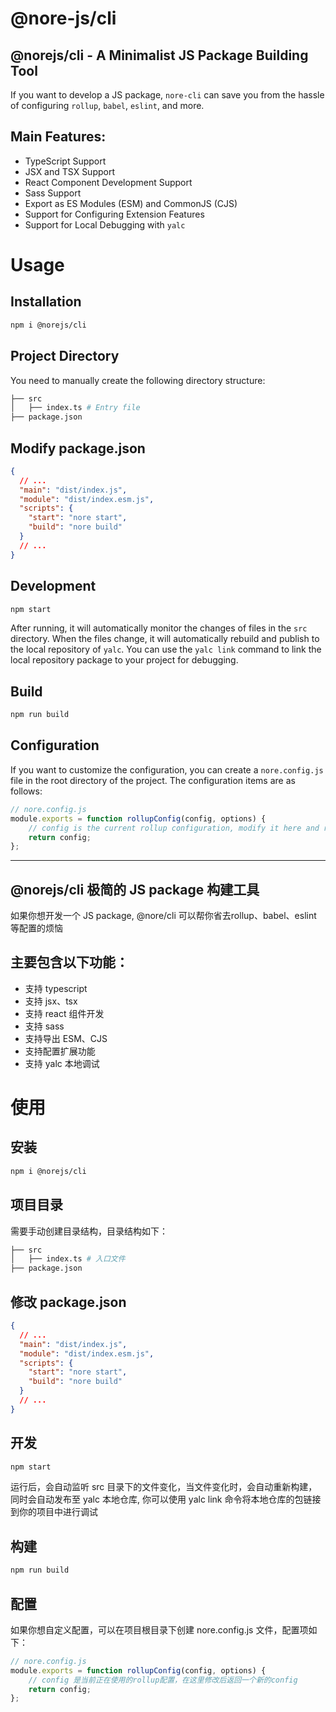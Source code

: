 # @nore-js/cli


## @norejs/cli - A Minimalist JS Package Building Tool

If you want to develop a JS package, `nore-cli` can save you from the hassle of configuring `rollup`, `babel`, `eslint`, and more.

## Main Features:
* TypeScript Support
* JSX and TSX Support
* React Component Development Support
* Sass Support
* Export as ES Modules (ESM) and CommonJS (CJS)
* Support for Configuring Extension Features
* Support for Local Debugging with `yalc`

# Usage
## Installation
```bash
npm i @norejs/cli
```
## Project Directory
You need to manually create the following directory structure:
```bash
├── src
│   ├── index.ts # Entry file
├── package.json
```

## Modify package.json
``` json
{
  // ...
  "main": "dist/index.js",
  "module": "dist/index.esm.js",
  "scripts": {
    "start": "nore start",
    "build": "nore build"
  }
  // ...
}
```
## Development
```bash
npm start
```
After running, it will automatically monitor the changes of files in the `src` directory. When the files change, it will automatically rebuild and publish to the local repository of `yalc`. You can use the `yalc link` command to link the local repository package to your project for debugging.

## Build
```bash
npm run build
```

## Configuration
If you want to customize the configuration, you can create a `nore.config.js` file in the root directory of the project. The configuration items are as follows:
``` javascript
// nore.config.js
module.exports = function rollupConfig(config, options) {
    // config is the current rollup configuration, modify it here and return a new config
    return config;
};
```


----
## @norejs/cli 极简的 JS package 构建工具

如果你想开发一个 JS package, @nore/cli 可以帮你省去rollup、babel、eslint 等配置的烦恼
## 主要包含以下功能：
* 支持 typescript
* 支持 jsx、tsx
* 支持 react 组件开发
* 支持 sass
* 支持导出 ESM、CJS
* 支持配置扩展功能
* 支持 yalc 本地调试

# 使用
## 安装
```bash
npm i @norejs/cli
```

## 项目目录
需要手动创建目录结构，目录结构如下：

```bash
├── src
│   ├── index.ts # 入口文件
├── package.json
```

## 修改 package.json
```json
{
  // ...
  "main": "dist/index.js",
  "module": "dist/index.esm.js",
  "scripts": {
    "start": "nore start",
    "build": "nore build"
  }
  // ...
}
```

## 开发
```bash
npm start
```
运行后，会自动监听 src 目录下的文件变化，当文件变化时，会自动重新构建，同时会自动发布至 yalc 本地仓库, 你可以使用 yalc link 命令将本地仓库的包链接到你的项目中进行调试

## 构建
```bash
npm run build
```

## 配置
如果你想自定义配置，可以在项目根目录下创建 nore.config.js 文件，配置项如下：
``` javascript
// nore.config.js
module.exports = function rollupConfig(config, options) {
    // config 是当前正在使用的rollup配置，在这里修改后返回一个新的config
    return config;
};
```



